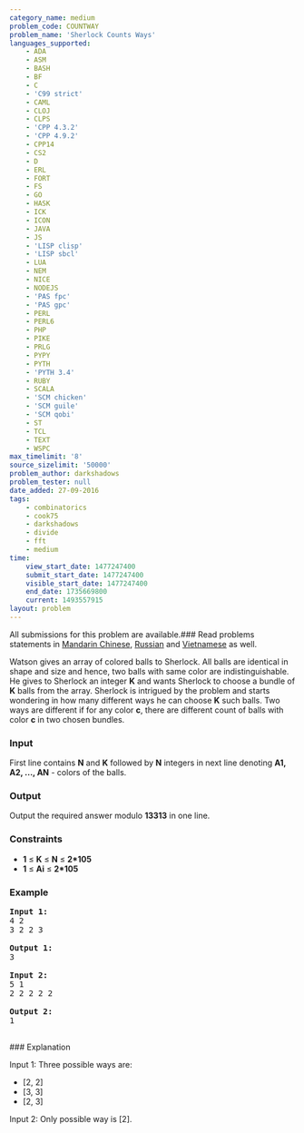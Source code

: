 ```yaml
---
category_name: medium
problem_code: COUNTWAY
problem_name: 'Sherlock Counts Ways'
languages_supported:
    - ADA
    - ASM
    - BASH
    - BF
    - C
    - 'C99 strict'
    - CAML
    - CLOJ
    - CLPS
    - 'CPP 4.3.2'
    - 'CPP 4.9.2'
    - CPP14
    - CS2
    - D
    - ERL
    - FORT
    - FS
    - GO
    - HASK
    - ICK
    - ICON
    - JAVA
    - JS
    - 'LISP clisp'
    - 'LISP sbcl'
    - LUA
    - NEM
    - NICE
    - NODEJS
    - 'PAS fpc'
    - 'PAS gpc'
    - PERL
    - PERL6
    - PHP
    - PIKE
    - PRLG
    - PYPY
    - PYTH
    - 'PYTH 3.4'
    - RUBY
    - SCALA
    - 'SCM chicken'
    - 'SCM guile'
    - 'SCM qobi'
    - ST
    - TCL
    - TEXT
    - WSPC
max_timelimit: '8'
source_sizelimit: '50000'
problem_author: darkshadows
problem_tester: null
date_added: 27-09-2016
tags:
    - combinatorics
    - cook75
    - darkshadows
    - divide
    - fft
    - medium
time:
    view_start_date: 1477247400
    submit_start_date: 1477247400
    visible_start_date: 1477247400
    end_date: 1735669800
    current: 1493557915
layout: problem
---
```

All submissions for this problem are available.###  Read problems statements in [Mandarin Chinese](http://www.codechef.com/download/translated/COOK75/mandarin/COUNTWAY.pdf), [Russian](http://www.codechef.com/download/translated/COOK75/russian/COUNTWAY.pdf) and [Vietnamese](http://www.codechef.com/download/translated/COOK75/vietnamese/COUNTWAY.pdf) as well.

Watson gives an array of colored balls to Sherlock. All balls are identical in shape and size and hence, two balls with same color are indistinguishable. He gives to Sherlock an integer **K** and wants Sherlock to choose a bundle of **K** balls from the array. Sherlock is intrigued by the problem and starts wondering in how many different ways he can choose **K** such balls. Two ways are different if for any color **c**, there are different count of balls with color **c** in two chosen bundles.

### Input

First line contains **N** and **K** followed by **N** integers in next line denoting **A1, A2, ..., AN** - colors of the balls.

### Output

Output the required answer modulo **13313** in one line.

### Constraints

- **1** ≤ **K** ≤ **N** ≤ **2\*105**
- **1** ≤ **Ai** ≤ **2\*105**

### Example

<pre><b>Input 1:</b>
4 2
3 2 2 3 

<b>Output 1:</b>
3

<b>Input 2:</b>
5 1
2 2 2 2 2

<b>Output 2:</b>
1

</pre>### Explanation
Input 1:
Three possible ways are:

- \[2, 2\]
- \[3, 3\]
- \[2, 3\]


Input 2:
Only possible way is \[2\].
